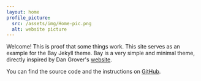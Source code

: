 ```yaml
---
layout: home
profile_picture:
  src: /assets/img/Home-pic.png
  alt: website picture
---
```


<p>
  Welcome! This is proof that some things work. This site serves as an example for the Bay Jekyll theme. Bay is a very simple and minimal theme, directly inspired by Dan Grover's <a href="http://dangrover.com">website</a>.
</p>

<p>
  You can find the source code and the instructions on <a href="https://github.com/eliottvincent/bay">GitHub</a>.
</p>
